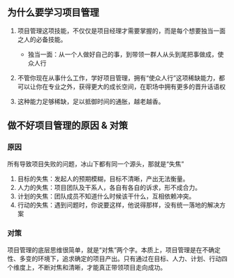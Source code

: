 ## 为什么要学习项目管理

1. 项目管理这项技能，不仅仅是项目经理才需要掌握的，而是每个想要独当一面之人的必备技能。

   - 独当一面：从一个人做好自己的事，到带领一群人从头到尾把事做成，使众人行

2. 不管你现在从事什么工作，学好项目管理，拥有“使众人行”这项稀缺能力，都可以让你在专业之外，获得更大的成长空间，在职场中拥有更多的晋升话语权

3. 这种能力足够稀缺，足以抵御时间的通胀，越老越香。

   

## 做不好项目管理的原因 & 对策

### 原因

所有导致项目失败的问题，冰山下都有同一个源头，那就是“失焦”

1. 目标的失焦：发起人的预期模糊，目标不清晰，产出无法衡量。
2. 人力的失焦：项目团队及干系人，各自有各自的诉求，形不成合力。
3. 计划的失焦：团队成员不知道什么时候该干什么，互相依赖冲突。
4. 行动的失焦：遇到问题时，你说要这样，他说得那样，没有统一落地的解决方案

### 对策

项目管理的底层思维很简单，就是“对焦”两个字。本质上，项目管理是在不确定性、多变的环境下，追求确定的项目产出。只有通过在目标、人力、计划、行动四个维度上，不断对焦和清晰，才能真正带领项目走向成功。
